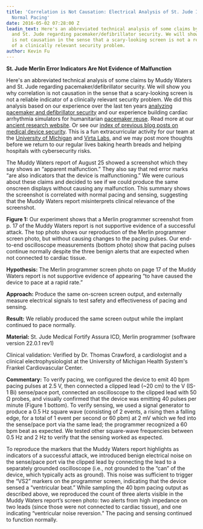 ```yaml
---
title: 'Correlation is Not Causation: Electrical Analysis of St. Jude Implant Shows
  Normal Pacing'
date: 2016-05-02 07:28:00 Z
leadin_text: Here's an abbreviated technical analysis of some claims by Muddy Waters
  and St. Jude regarding pacemaker/defibrillator security. We will show you why correlation
  is not causation in the sense that a scary-looking screen is not a reliable indicator
  of a clinically relevant security problem.
author: Kevin Fu
---
```


**St. Jude Merlin Error Indicators Are Not Evidence of Malfunction**

Here's an abbreviated technical analysis of some claims by Muddy Waters and St. Jude regarding pacemaker/defibrillator security. We will show you why correlation is not causation in the sense that a scary-looking screen is not a reliable indicator of a clinically relevant security problem. We did this analysis based on our experience over the last ten years [analyzing pacemaker and defibrillator security](http://www.secure-medicine.org/public/publications/icd-study.pdf) and our experience building cardiac arrhythmia simulators for humanitarian [pacemaker reuse](http://www.secure-medicine.org/public/publications/icd-study.pdf). Read more at our [ancient research website](https://spqr.eecs.umich.edu/publications.php?q=health). Or see our [index of previous blog posts on medical device security](http://blog.secure-medicine.org/p/index.html). This is a fun extracurricular activity for our team at the [University of Michigan](http://ns.umich.edu/new/releases/24153-holes-found-in-report-on-st-jude-medical-device-security) and [Virta Labs](https://virtalabs.com/), and we may post more thoughts before we return to our regular lives baking hearth breads and helping hospitals with cybersecurity risks. 

 The Muddy Waters report of August 25 showed a screenshot which they say shows an “apparent malfunction.” They also say that red error marks “are also indicators that the device is malfunctioning.” We were curious about these claims and decided to see if we could produce the same onscreen displays without causing any malfunction. This summary shows the screenshot is correlated with normal pacing and sensing, suggesting that the Muddy Waters report misinterprets clinical relevance of the screenshot.





**Figure 1:** Our experiment shows that a Merlin programmer screenshot from p. 17 of the Muddy Waters report is not supportive evidence of a successful attack. The top photo shows our reproduction of the Merlin programmer screen photo, but without causing changes to the pacing pulses. Our end-to-end oscilloscope measurements (bottom photo) show that pacing pulses continue normally despite the three benign alerts that are expected when not connected to cardiac tissue. 

**Hypothesis:** The Merlin programmer screen photo on page 17 of the Muddy Waters report is not supportive evidence of appearing “to have caused the device to pace at a rapid rate.”

**Approach:** Produce the same on-screen screen output, and externally measure electrical signals to test safety and effectiveness of pacing and sensing.

**Result:** We reliably produced the same screen output while the implant continued to pace normally.

**Material:** St. Jude Medical Fortify Assura ICD, Merlin programmer (software version 22.0.1 rev1)

Clinical validation: Verified by Dr. Thomas Crawford, a cardiologist and a clinical electrophysiologist at the University of Michigan Health System's Frankel Cardiovascular Center.

**Commentary:**
To verify pacing, we configured the device to emit 40 bpm pacing pulses at 2.5 V, then connected a clipped lead (~20 cm) to the V (IS-1 Bi) sense/pace port, connected an oscilloscope to the clipped lead with 50 Ω probes, and visually confirmed that the device was emitting 40 pulses per minute (Figure 1 bottom). To verify sensing, we used a signal generator to produce a 0.5 Hz square wave (consisting of 2 events, a rising then a falling edge, for a total of 1 event per second or 60 pbm) at 2 mV which we fed into the sense/pace port via the same lead; the programmer recognized a 60 bpm beat as expected. We tested other square-wave frequencies between 0.5 Hz and 2 Hz to verify that the sensing worked as expected.

To reproduce the markers that the Muddy Waters report highlights as indicators of a successful attack, we introduced benign electrical noise on the sense/pace port via the clipped lead by connecting the lead to a separately grounded oscilloscope (i.e., not grounded to the “can” of the device, which typically acts as ground). This noise was sufficient to trigger the “VS2” markers on the programmer screen, indicating that the device sensed a “ventricular beat.” While sampling the 40 bpm pacing output as described above, we reproduced the count of three alerts visible in the Muddy Waters report’s screen photo: two alerts from high impedance on two leads (since those were not connected to cardiac tissue), and one indicating “ventricular noise reversion.” The pacing and sensing continued to function normally.